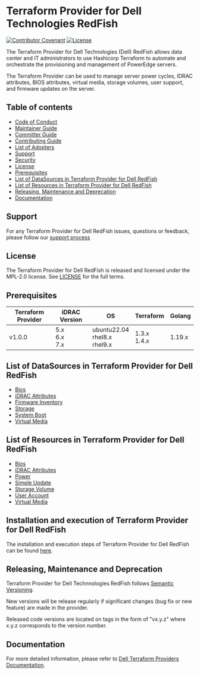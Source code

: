 <!--
Copyright (c) 2022 Dell Inc., or its subsidiaries. All Rights Reserved.

Licensed under the Mozilla Public License Version 2.0 (the "License");
you may not use this file except in compliance with the License.
You may obtain a copy of the License at

    http://mozilla.org/MPL/2.0/


Unless required by applicable law or agreed to in writing, software
distributed under the License is distributed on an "AS IS" BASIS,
WITHOUT WARRANTIES OR CONDITIONS OF ANY KIND, either express or implied.
See the License for the specific language governing permissions and
limitations under the License.
-->
# Terraform Provider for Dell Technologies RedFish

[![Contributor Covenant](https://img.shields.io/badge/Contributor%20Covenant-v2.0%20adopted-ff69b4.svg)](about/CODE_OF_CONDUCT.md)
[![License](https://img.shields.io/badge/License-MPL_2.0-blue.svg)](LICENSE)

The Terraform Provider for Dell Technologies (Dell) RedFish allows data center and IT administrators to use Hashicorp Terraform to automate and orchestrate the provisioning and management of PowerEdge servers.

The Terraform Provider can be used to manage server power cycles, IDRAC attributes, BIOS attributes, virtual media, storage volumes, user support, and firmware updates on the server.

## Table of contents

* [Code of Conduct](https://github.com/dell/dell-terraform-providers/blob/main/docs/CODE_OF_CONDUCT.md)
* [Maintainer Guide](https://github.com/dell/dell-terraform-providers/blob/main/docs/MAINTAINER_GUIDE.md)
* [Committer Guide](https://github.com/dell/dell-terraform-providers/blob/main/docs/COMMITTER_GUIDE.md)
* [Contributing Guide](https://github.com/dell/dell-terraform-providers/blob/main/docs/CONTRIBUTING.md)
* [List of Adopters](https://github.com/dell/dell-terraform-providers/blob/main/docs/ADOPTERS.md)
* [Support](#support)
* [Security](https://github.com/dell/dell-terraform-providers/blob/main/docs/SECURITY.md)
* [License](#license)
* [Prerequisites](#prerequisites)
* [List of DataSources in Terraform Provider for Dell RedFish](#list-of-datasources-in-terraform-provider-for-dell-redfish)
* [List of Resources in Terraform Provider for Dell RedFish](#list-of-resources-in-terraform-provider-for-dell-redfish)
* [Releasing, Maintenance and Deprecation](#releasing-maintenance-and-deprecation)
* [Documentation](#documentation)

## Support
For any Terraform Provider for Dell RedFish issues, questions or feedback, please follow our [support process](https://github.com/dell/dell-terraform-providers/blob/main/docs/SUPPORT.md)

## License
The Terraform Provider for Dell RedFish is released and licensed under the MPL-2.0 license. See [LICENSE](LICENSE) for the full terms.

## Prerequisites

| **Terraform Provider** | **iDRAC Version** | **OS** | **Terraform** | **Golang** |
|---------------------|-----------------------|-------|--------------------|--------------------------|
| v1.0.0 | 5.x <br> 6.x <br> 7.x | ubuntu22.04 <br> rhel8.x <br> rhel9.x | 1.3.x <br> 1.4.x <br> | 1.19.x

## List of DataSources in Terraform Provider for Dell RedFish
  * [Bios](docs/data-sources/bios.md)
  * [iDRAC Attributes](docs/data-sources/dell_idrac_attributes.md)
  * [Firmware Inventory](docs/data-sources/firmware_inventory.md)
  * [Storage](docs/data-sources/storage.md)
  * [System Boot](docs/data-sources/system_boot.md)
  * [Virtual Media](docs/data-sources/virtual_media.md)

## List of Resources in Terraform Provider for Dell RedFish
  * [Bios](docs/resources/bios.md)
  * [iDRAC Attributes](docs/resources/dell_idrac_attributes.md)
  * [Power](docs/resources/power.md)
  * [Simple Update](docs/resources/simple_update.md)
  * [Storage Volume](docs/resources/storage_volume.md)
  * [User Account](docs/resources/user_account.md)
  * [Virtual Media](docs/resources/virtual_media.md)

## Installation and execution of Terraform Provider for Dell RedFish
The installation and execution steps of Terraform Provider for Dell RedFish can be found [here](about/INSTALLATION.md).

## Releasing, Maintenance and Deprecation

Terraform Provider for Dell Technnologies RedFish follows [Semantic Versioning](https://semver.org/).

New versions will be release regularly if significant changes (bug fix or new feature) are made in the provider.

Released code versions are located on tags in the form of "vx.y.z" where x.y.z corresponds to the version number.

## Documentation

For more detailed information, please refer to [Dell Terraform Providers Documentation](https://dell.github.io/terraform-docs/).